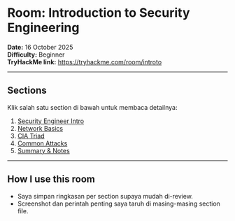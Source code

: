 # Room: Introduction to Security Engineering

**Date:** 16 October 2025  
**Difficulty:** Beginner  
**TryHackMe link:** https://tryhackme.com/room/introto

---

## Sections
Klik salah satu section di bawah untuk membaca detailnya:

1. [Security Engineer Intro](security-engineer-intro.md)  
2. [Network Basics](02-network-basics.md)  
3. [CIA Triad](03-cia-triad.md)  
4. [Common Attacks](04-common-attacks.md)  
5. [Summary & Notes](05-concepts-summary.md)

---

## How I use this room
- Saya simpan ringkasan per section supaya mudah di-review.
- Screenshot dan perintah penting saya taruh di masing-masing section file.
